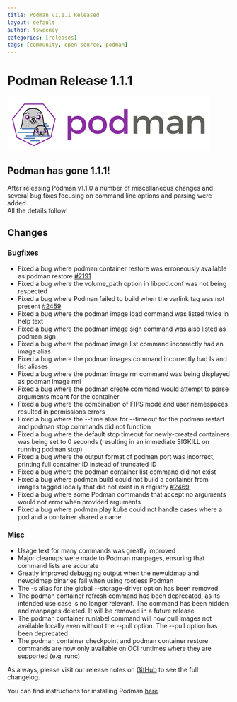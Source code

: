 ```yaml
---
title: Podman v1.1.1 Released
layout: default
author: tsweeney
categories: [releases]
tags: [community, open source, podman]
---
```


# Podman Release 1.1.1

![podman logo](../static/vectors/raw/podman.svg)

## Podman has gone 1.1.1!

After releasing Podman v1.1.0 a number of miscellaneous changes and several bug fixes
focusing on command line options and parsing were added.                             
All the details follow!

<!--readmore-->

## Changes

### Bugfixes

 * Fixed a bug where podman container restore was erroneously available as podman restore [#2191](https://github.com/containers/podman/issues/2191)
 * Fixed a bug where the volume_path option in libpod.conf was not being respected
 * Fixed a bug where Podman failed to build when the varlink tag was not present [#2459](https://github.com/containers/podman/issues/2459)
 * Fixed a bug where the podman image load command was listed twice in help text
 * Fixed a bug where the podman image sign command was also listed as podman sign
 * Fixed a bug where the podman image list command incorrectly had an image alias
 * Fixed a bug where the podman images command incorrectly had ls and list aliases
 * Fixed a bug where the podman image rm command was being displayed as podman image rmi
 * Fixed a bug where the podman create command would attempt to parse arguments meant for the container
 * Fixed a bug where the combination of FIPS mode and user namespaces resulted in permissions errors
 * Fixed a bug where the --time alias for --timeout for the podman restart and podman stop commands did not function
 * Fixed a bug where the default stop timeout for newly-created containers was being set to 0 seconds (resulting in an immediate SIGKILL on running podman stop)
 * Fixed a bug where the output format of podman port was incorrect, printing full container ID instead of truncated ID
 * Fixed a bug where the podman container list command did not exist
 * Fixed a bug where podman build could not build a container from images tagged locally that did not exist in a registry [#2469](https://github.com/containers/podman/issues/2469)
 * Fixed a bug where some Podman commands that accept no arguments would not error when provided arguments
 * Fixed a bug where podman play kube could not handle cases where a pod and a container shared a name

### Misc

 * Usage text for many commands was greatly improved
 * Major cleanups were made to Podman manpages, ensuring that command lists are accurate
 * Greatly improved debugging output when the newuidmap and newgidmap binaries fail when using rootless Podman
 * The -s alias for the global --storage-driver option has been removed
 * The podman container refresh command has been deprecated, as its intended use case is no longer relevant. The command has been hidden and manpages deleted. It will be removed in a future release
 * The podman container runlabel command will now pull images not available locally even without the --pull option. The --pull option has been deprecated
 * The podman container checkpoint and podman container restore commands are now only available on OCI runtimes where they are supported (e.g. runc)

As always, please visit our release notes on [GitHub](https://github.com/containers/podman/blob/main/RELEASE_NOTES.md) to see the full changelog.

You can find instructions for installing Podman [here](https://github.com/containers/podman/blob/main/install.md)
